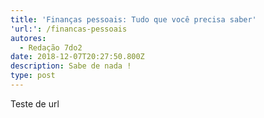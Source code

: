 ```yaml
---
title: 'Finanças pessoais: Tudo que você precisa saber'
'url:': /financas-pessoais
autores:
  - Redação 7do2
date: 2018-12-07T20:27:50.800Z
description: Sabe de nada !
type: post
---
```

Teste de url
